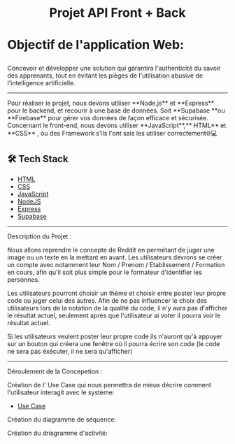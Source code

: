 
# <p align="center">Projet API Front + Back</p>
  

# <p align="left">Objectif de l'application Web: </p>
  
Concevoir et développer une solution qui garantira l'authenticité du savoir des apprenants, tout en évitant les pièges de l'utilisation abusive de l'intelligence artificielle. <br>
<hr>
Pour réaliser le projet, nous devons utiliser **Node.js** et **Express** pour le backend, et recourir à une base de données. Soit **Supabase **ou **Firebase** pour gérer vos données de façon efficace et sécurisée. Concernant le front-end, nous devons utiliser **JavaScript**,** HTML** et **CSS** , ou des Framework s'ils l'ont sais les utiliser correctement🌐💻

## 🛠️ Tech Stack
- [HTML](https://developer.mozilla.org/fr/docs/Web/HTML)
- [CSS](https://developer.mozilla.org/fr/docs/Web/CSS)
- [JavaScript](https://js.org/)
- [NodeJS](https://nodejs.org/)
- [Express](https://expressjs.com/)
- [Supabase](https://supabase.com/)
    
<hr>
<p> Description du Projet : </p>

Nous allons reprendre le concepte de Reddit en permétant de juger une image ou un texte en la mettant en avant. Les utilisateurs devrons se créer un compte avec notamment leur Nom / Prenom / Etablissement  / Formation en cours, afin qu'il soit plus simple pour le formateur d'identifier les personnes.

Les utilisateurs pourront choisir un thème et choisir entre poster leur propre code ou juger celui des autres.
Afin de ne pas influencer le choix des utilisateurs lors de la notation de la qualité du code, il n'y aura pas d'afficher le résultat actuel, seulement après que l'utilisateur ai voter il pourra voir le résultat actuel.

Si les utilisateurs veulent poster leur propre code ils n'auront qu'à appuyer sur un bouton qui créera une fenêtre où il pourra écrire son code (le code ne sera pas éxécuter, il ne sera qu'afficher) 
<hr>
<p> Déroulement de la Concepetion :</p>
Création de l' Use Case qui nous permettra de mieux décrire comment l'utilisateur interagit avec le système:

- [Use Case](https://iparnet.fr/un-cas-dutilisation-ou-use-case-a-quoi-ca-sert/) <br>

Création du diagramme de séquence:

Création du driagramme d'activité:
        


        
